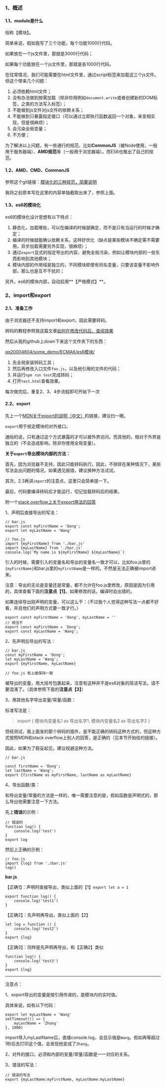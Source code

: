 <h3>1、概述</h3>

<h4>1.1、module是什么</h4>

俗称【模块】。

简单来说，假如我写了三个功能，每个功能1000行代码。

如果放在一个js文件里，那就是3000行代码；

如果每个功能放在一个js文件里，那就是各1000行代码。

在往常情况，我们可能需要在html文件里，通过script标签来加载这三个js文件。但这个带来几个问题：

1. 必须依赖html文件；
2. 没有办法做到按需加载（除非你用例如``document.write``或者创建新的DOM标签，之类的方法写入标签）；
3. 不能做到js文件对js文件的依赖关系；
4. 不能做到只暴露指定接口（可以通过立即执行函数返回一个对象，来变相实现，但是很麻烦）；
5. 会污染全局变量；
6. 不方便；

为了解决以上问题，有一些通行的规范，比如**CommonJS**（被Node使用，一般用于服务器端）、**AMD规范**等（一般用于浏览器端）。而ES6也推出了自己的规范。

<h4>1.2、AMD、CMD、CommonJS</h4>

参照这个git链接：[模块化的三种规范，简要说明](https://github.com/qq20004604/some_demo/blob/master/%E6%A8%A1%E5%9D%97%E5%8C%96%E7%9A%84%E4%B8%89%E8%A7%84%E8%8C%83/AMD%E3%80%81CMD%E3%80%81CommonJS.md)

我将之前原本写在这里的内容单独截取出来了，参照上面。

<h4>1.3、es6的模块化</h4>

es6的模块化设计思想有以下特点：

1. 静态化，加载哪些，可以在编译的时候就确定，而不是只有当运行的时候才确定；
2. 编译的时候就能确认依赖关系，这样好优化（缺点是某些模块不确定需不需要用，异步加载需要另外实现，很麻烦）；
3. 通过``export``显式的指定导出的内容，避免全局污染，例如让模块内部的一些东西影响到其他模块；
4. 模块内部的作用域是独立的，不同模块即使有同名变量，只要该变量不影响外部，那么也是互不干扰的；

另外，es6的模块内部，自动启用**【严格模式】**。

<h3>2、import和export</h3>

<h4>2.1、准备工作</h4>

由于浏览器还不支持import和export，因此需要转码。

转码的教程参照我这篇文章[如何在修改代码后，查阅效果](https://github.com/qq20004604/some_demo/tree/master/ECMA6/es6%E6%A8%A1%E5%9D%97)

然后从我的github上down下来这个文件夹下的东西：

[qq20004604/some_demo/ECMA6/es6模块/](https://github.com/qq20004604/some_demo/tree/master/ECMA6/es6%E6%A8%A1%E5%9D%97)

1. 先全局安装转码工具；
2. 然后再修改入口文件``foo.js``，以及他引用的文件的代码；
3. 并运行``npm run test``完成转码；
4. 打开``test.html``查看效果。

每次做完后，重复2、3、4步流程即可开始下一次

<h4>2.2、export</h4>

先上一个[MDN关于export的说明（中文）](https://developer.mozilla.org/zh-CN/docs/Web/JavaScript/Reference/Statements/export)的链接，建议扫一眼。

``export``用于规定模块的对外接口。

通俗的说，只有通过这个方式暴露的才可以被外界访问。而其他的，相对于外界是独立的（不会造成影响，除非你使用全局变量）。

**关于``export``导出模块内部的方法：**

首先，因为浏览器不支持，因此只能转码执行。因此，不排除在某种情况下，某些写法会出问题的情况，如果遇见报错，建议换种方法试试。

其次，2.3再讲``import``的注意点，这里只会简单提一下。

最后，代码要编译转码后才能运行，切记加载转码后的结果。

附一个[stack overflow上关于export用法的回答](https://stackoverflow.com/questions/25494365/es6-javascript-module-export-options)

1、声明后直接导出的写法：

```
// bar.js
export const myFirstName = 'Dong';
export let myLastName = 'Wang'

// foo.js
import {myFirstName} from './bar.js'
import {myLastName} from './bar.js'
console.log(`My name is ${myFirstName} ${myLastName}`)
```

引入的时候，需要引入的变量名和导出的变量名一致才可以，比如foo.js里的``{myFirstName}``和bar.js里的``myFirstName``是一样的。不然是无法正确被import进来。

注意：导出的无论是变量还是常量，都不允许在foo.js里修改，原因是因为引用的，具体查看下面的**注意点【1】**。如果修改的话，编译时会出错的。

如果连续导出刚声明的变量，可以这么干：（不过我个人觉得这种写法一点都不好看，并且他们的声明方式要一致才行。）

```
export const myFirstName = 'Dong', myLastName = ''
// 相当于
export const myFirstName = 'Dong';
export const myLastName = 'Wang';
```

2、先声明后导出的写法：

```
// bar.js
const myFirstName = 'Dong';
let myLastName = 'Wang';
export {myFirstName, myLastName}

// foo.js 和上面保持一致
```

被导出的变量，用大括号包裹起来，注意有这种并不是es6对象的简洁写法，请不要混淆了。（具体参照下面的**注意点【3】**）

3、用其他名字导出变量/常量/函数：

标准写法是：

> export { 模块内变量名1 as 导出名字1, 模块内变量名2 as 导出名字2 }

但经测试，我上面发的那个转码的插件，是不能正确的转码这种方式的，但这种方式按照MDN和stack overflow上别人的回答，是正确的（见本节开始给的链接）。

因此，如果为了稳妥起见，建议规避这种方法。

```
// bar.js

const firstName = 'Dong';
let lastName = 'Wang';
export {firstName as myFirstName, lastName as myLastName}
```

4、导出函数/类：

和导出变量/常量的方法是一样的，唯一需要注意的是，假如函数是声明式的，那么导出他需要注意一下方法。

先上**错误**的示例：

```
// 错误的
function log() {
    console.log('test')
}
export log
```

然后上正确的示例：

```
// foo.js
import {log} from './bar.js'
log()
```

**bar.js**

【正确1】：声明时直接导出，类似上面的【1】``export let a = 1``


```
export function log() {
    console.log('test1')
}
```


【正确2】：先声明再导出，类似上面的【2】

```
let log = function () {
    console.log('test2')
}
export {log}

```

【正确3】：同样是先声明再导出，和【正确2】类似

```
function log() {
    console.log('test3')
}
export {log}
```

---

注意点：

1、export导出的变量是按引用传递的，是模块内的实时值。

具体来说，如有以下代码：

```
export let myLastName = 'Wang'
setTimeout(() => {
    myLastName = 'Zhang'
}, 1000)
```

import导入myLastName后，直接console.log，会显示值是``Wang``。假如再等超过1秒后去打印这个值，会发现他变成了``Zhang``。

2、对外的接口，必须和内部的变量/常量/函数是一一对应的关系。

3、错误的写法：

```
// 错误的写法
export {myLastName:myFirstName, myLastName:myLastName}
```